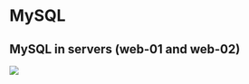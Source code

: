 # MySQL
## MySQL in servers (web-01 and web-02)

![](https://s3.amazonaws.com/intranet-projects-files/holbertonschool-sysadmin_devops/280/KkrkDHT.png)
